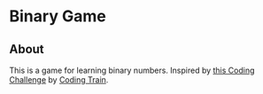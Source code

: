 # Binary Game

## About

This is a game for learning binary numbers.
Inspired by [this Coding Challenge](https://www.youtube.com/watch?v=meGcdIoTYgw) by [Coding Train](https://www.youtube.com/user/shiffman/).
